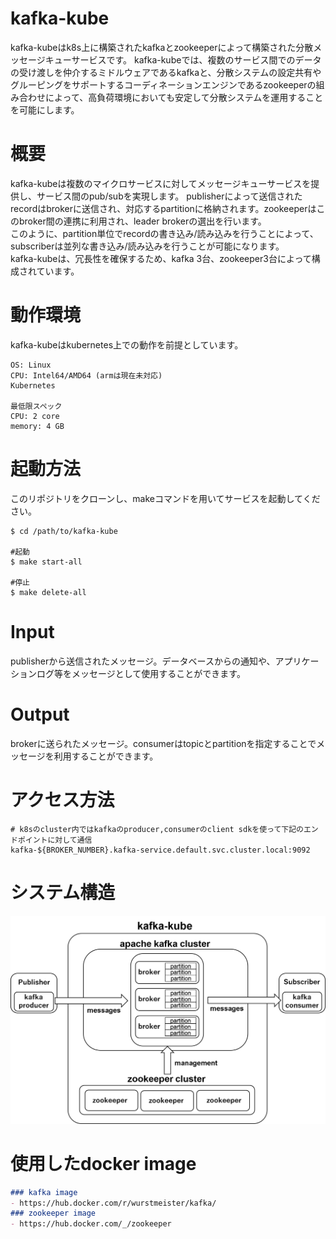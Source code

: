 # kafka-kube
kafka-kubeはk8s上に構築されたkafkaとzookeeperによって構築された分散メッセージキューサービスです。
kafka-kubeでは、複数のサービス間でのデータの受け渡しを仲介するミドルウェアであるkafkaと、分散システムの設定共有やグルーピングをサポートするコーディネーションエンジンであるzookeeperの組み合わせによって、高負荷環境においても安定して分散システムを運用することを可能にします。
# 概要
kafka-kubeは複数のマイクロサービスに対してメッセージキューサービスを提供し、サービス間のpub/subを実現します。
publisherによって送信されたrecordはbrokerに送信され、対応するpartitionに格納されます。zookeeperはこのbroker間の連携に利用され、leader brokerの選出を行います。  
このように、partition単位でrecordの書き込み/読み込みを行うことによって、subscriberは並列な書き込み/読み込みを行うことが可能になります。  
kafka-kubeは、冗長性を確保するため、kafka 3台、zookeeper3台によって構成されています。


# 動作環境
kafka-kubeはkubernetes上での動作を前提としています。
```
OS: Linux
CPU: Intel64/AMD64 (armは現在未対応)
Kubernetes

最低限スペック
CPU: 2 core
memory: 4 GB

```

# 起動方法
このリポジトリをクローンし、makeコマンドを用いてサービスを起動してください。
```shell
$ cd /path/to/kafka-kube

#起動
$ make start-all

#停止
$ make delete-all
```

# Input  
publisherから送信されたメッセージ。データベースからの通知や、アプリケーションログ等をメッセージとして使用することができます。
# Output  
brokerに送られたメッセージ。consumerはtopicとpartitionを指定することでメッセージを利用することができます。


# アクセス方法
```shell
# k8sのcluster内ではkafkaのproducer,consumerのclient sdkを使って下記のエンドポイントに対して通信
kafka-${BROKER_NUMBER}.kafka-service.default.svc.cluster.local:9092
```
# システム構造
![System Configuration](images/kafka-kube_structure.png)

# 使用したdocker image
```markdown
### kafka image
- https://hub.docker.com/r/wurstmeister/kafka/
### zookeeper image
- https://hub.docker.com/_/zookeeper
```

